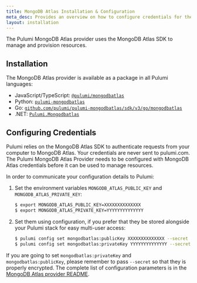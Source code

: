 ```yaml
---
title: MongoDB Atlas Installation & Configuration
meta_desc: Provides an overview on how to configure credentials for the Pulumi MongoDB Atlas Provider.
layout: installation
---
```


The Pulumi MongoDB Atlas provider uses the MongoDB Atlas SDK to manage and provision resources.

## Installation

The MongoDB Atlas provider is available as a package in all Pulumi languages:

* JavaScript/TypeScript: [`@pulumi/mongodbatlas`](https://www.npmjs.com/package/@pulumi/mongodbatlas)
* Python: [`pulumi-mongodbatlas`](https://pypi.org/project/pulumi-mongodbatlas/)
* Go: [`github.com/pulumi/pulumi-mongodbatlas/sdk/v3/go/mongodbatlas`](https://github.com/pulumi/pulumi-mongodbatlas)
* .NET: [`Pulumi.Mongodbatlas`](https://www.nuget.org/packages/Pulumi.Mongodbatlas)

## Configuring Credentials

Pulumi relies on the MongoDB Atlas SDK to authenticate requests from your computer to MongoDB Atlas. Your credentials are never sent
to pulumi.com. The Pulumi MongoDB Atlas Provider needs to be configured with MongoDB Atlas credentials
before it can be used to manage resources.

In order to communicate your configuration details to Pulumi:

1. Set the environment variables `MONGODB_ATLAS_PUBLIC_KEY` and `MONGODB_ATLAS_PRIVATE_KEY`:

    ```bash
    $ export MONGODB_ATLAS_PUBLIC_KEY=XXXXXXXXXXXXXX
    $ export MONGODB_ATLAS_PRIVATE_KEY=YYYYYYYYYYYYYY
    ```

1. Set them using configuration, if you prefer that they be stored alongside your Pulumi stack for easy multi-user access:

    ```bash
    $ pulumi config set mongodbatlas:publicKey XXXXXXXXXXXXXX --secret
    $ pulumi config set mongodbatlas:privateKey YYYYYYYYYYYYYY --secret
    ```

If you are going to set `mongodbatlas:privateKey` and `mongodbatlas:publicKey`, please remember to pass `--secret` so that they is properly encrypted. The complete list of
configuration parameters is in the [MongoDB Atlas provider README](https://github.com/pulumi/pulumi-mongodbatlas/blob/master/README.md).
